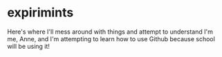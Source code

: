 # expirimints
Here's where I'll mess around with things and attempt to understand
I'm me, Anne, and I'm attempting to learn how to use Github because school will be using it!
